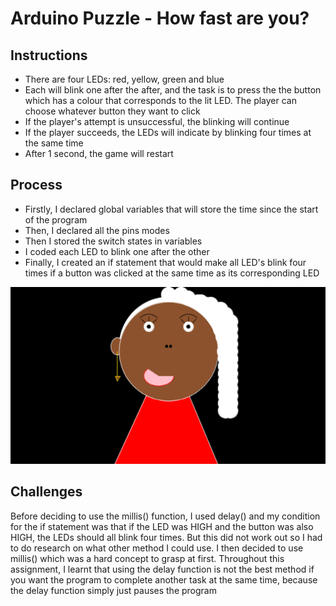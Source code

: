 # Arduino Puzzle - How fast are you?

## Instructions

- There are four LEDs: red, yellow, green and blue
- Each will blink one after the after, and the task is to press the the button which has a colour that corresponds to the lit LED. The player can choose whatever button they want to click
- If the player's attempt is unsuccessful, the blinking will continue
- If the player succeeds, the LEDs will indicate by blinking four times at the same time
- After 1 second, the game will restart

## Process

- Firstly, I declared global variables that will store the time since the start of the program
- Then, I declared all the pins modes
- Then I stored the switch states in variables
- I coded each LED to blink one after the other
- Finally, I created an if statement that would make all LED's blink four times if a button was clicked at the same time as its corresponding LED


![alt text](https://github.com/deborah-74/IntrotoIM/blob/main/September15/Screenshot%202021-01-25%20at%2017.19.25.png)

## Challenges

Before deciding to use the millis() function, I used delay() and my condition for the if statement was that if the LED was HIGH and the button was also HIGH, the LEDs should all blink four times. But this did not work out so I had to do research on what other method I could use. I then decided to use millis() which was a hard concept to grasp at first. Throughout this assignment, I learnt that using the delay function is not the best method if you want the program to complete another task at the same time, because the delay function simply just pauses the program
